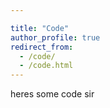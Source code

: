 ```yaml
---

title: "Code"
author_profile: true
redirect_from: 
  - /code/
  - /code.html
---
```

heres some code sir
